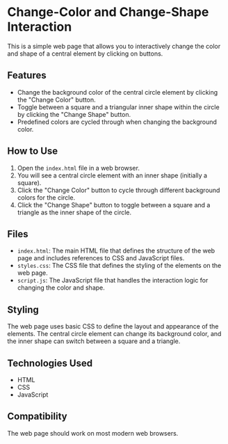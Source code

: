 # Change-Color and Change-Shape Interaction

This is a simple web page that allows you to interactively change the color and shape of a central element by clicking on buttons.

## Features

- Change the background color of the central circle element by clicking the "Change Color" button.
- Toggle between a square and a triangular inner shape within the circle by clicking the "Change Shape" button.
- Predefined colors are cycled through when changing the background color.

## How to Use

1. Open the `index.html` file in a web browser.
2. You will see a central circle element with an inner shape (initially a square).
3. Click the "Change Color" button to cycle through different background colors for the circle.
4. Click the "Change Shape" button to toggle between a square and a triangle as the inner shape of the circle.

## Files

- `index.html`: The main HTML file that defines the structure of the web page and includes references to CSS and JavaScript files.
- `styles.css`: The CSS file that defines the styling of the elements on the web page.
- `script.js`: The JavaScript file that handles the interaction logic for changing the color and shape.

## Styling

The web page uses basic CSS to define the layout and appearance of the elements. The central circle element can change its background color, and the inner shape can switch between a square and a triangle.

## Technologies Used

- HTML
- CSS
- JavaScript

## Compatibility

The web page should work on most modern web browsers.
